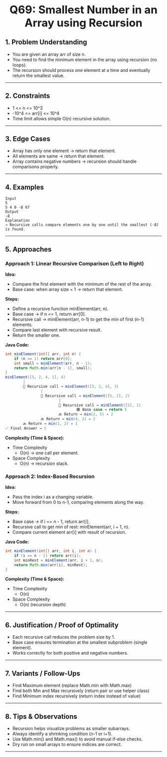 <!-- #region 69-Smallest Number in an Array using Recursion -->

<h1 style="text-align:center; font-size:2.5em; font-weight:bold;">Q69: Smallest Number in an Array using Recursion</h1>

## 1. Problem Understanding

- You are given an array arr of size n.
- You need to find the minimum element in the array using recursion (no loops).
- The recursion should process one element at a time and eventually return the smallest value.
---

## 2. Constraints

- 1 <= n <= 10^3
- -10^4 <= arr[i] <= 10^4
- Time limit allows simple O(n) recursive solution.
---

## 3. Edge Cases

- Array has only one element → return that element.
- All elements are same → return that element.
- Array contains negative numbers → recursion should handle comparisons properly.
---

## 4. Examples

```text
Input
5
5 4 0 -8 67
Output
-8
Explanation
→ Recursive calls compare elements one by one until the smallest (-8) is found.
```

---

## 5. Approaches

### Approach 1: Linear Recursive Comparison (Left to Right)

**Idea:**
- Compare the first element with the minimum of the rest of the array.
- Base case: when array size = 1 → return that element.

**Steps:**
- Define a recursive function minElement(arr, n).
- Base case → if n == 1, return arr[0].
- Recursive call → minElement(arr, n-1) to get the min of first (n-1) elements.
- Compare last element with recursive result.
- Return the smaller one.

**Java Code:**
```java
int minElement(int[] arr, int n) {
    if (n == 1) return arr[0];
    int small = minElement(arr, n - 1);
    return Math.min(arr[n - 1], small);
}
minElement([5, 2, 4, 1], 4)
        |
        🔁 Recursive call → minElement([5, 2, 4], 3)
                |
                🔁 Recursive call → minElement([5, 2], 2)
                        |
                        🔁 Recursive call → minElement([5], 1)
                                🟢 Base case → return 5
                        🔙 Return → min(2, 5) = 2
                🔙 Return → min(4, 2) = 2
        🔙 Return → min(1, 2) = 1
✅ Final Answer → 1

```

**Complexity (Time & Space):**
- Time Complexity
  * O(n) → one call per element.
- Space Complexity
  * O(n) → recursion stack.

### Approach 2: Index-Based Recursion

**Idea:**
- Pass the index i as a changing variable.
- Move forward from 0 to n-1, comparing elements along the way.

**Steps:**
- Base case → if i == n - 1, return arr[i].
- Recursive call to get min of rest: minElement(arr, i + 1, n).
- Compare current element arr[i] with result of recursion.

**Java Code:**
```java
int minElement(int[] arr, int i, int n) {
    if (i == n - 1) return arr[i];
    int minRest = minElement(arr, i + 1, n);
    return Math.min(arr[i], minRest);
}
```

**Complexity (Time & Space):**
- Time Complexity
  * O(n)
- Space Complexity
  * O(n) (recursion depth)

---

## 6. Justification / Proof of Optimality

- Each recursive call reduces the problem size by 1.
- Base case ensures termination at the smallest subproblem (single element).
- Works correctly for both positive and negative numbers.
---

## 7. Variants / Follow-Ups

- Find Maximum element (replace Math.min with Math.max)
- Find both Min and Max recursively (return pair or use helper class)
- Find Minimum index recursively (return index instead of value)
---

## 8. Tips & Observations

- Recursion helps visualize problems as smaller subarrays.
- Always identify a shrinking condition (n-1 or i+1).
- Use Math.min() and Math.max() to avoid manual if-else checks.
- Dry run on small arrays to ensure indices are correct.
---

<!-- #endregion -->
